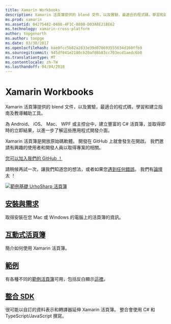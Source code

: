 ```yaml
---
title: Xamarin Workbooks
description: Xamarin 活頁簿提供的 blend 文件，以及實驗，最適合的程式碼，學習和建立指南及教導輔助工具。
ms.prod: xamarin
ms.assetid: 04275482-0488-4F1C-8808-D03A8E21BE62
ms.technology: xamarin-cross-platform
author: topgenorth
ms.author: toopge
ms.date: 03/30/2017
ms.openlocfilehash: bae0fcc5b82a2833e39d078693555634d160ffb9
ms.sourcegitcommit: 945df041e2180cb20af08b83cc703ecd1aedc6b0
ms.translationtype: MT
ms.contentlocale: zh-TW
ms.lasthandoff: 04/04/2018
---
```

# <a name="xamarin-workbooks"></a>Xamarin Workbooks

Xamarin 活頁簿提供的 blend 文件，以及實驗，最適合的程式碼，學習和建立指南及教導輔助工具。

為 Android、 iOS、 Mac、 WPF 或主控台中，建立豐富的 C# 活頁簿，並取得即時的立即結果，以進一步了解這些應用程式開發介面。

Xamarin 活頁簿是開放原始碼軟體。 開發在 GitHub 上就會發生在開啟。 我們邀請有興趣的使用者和開發人員以取得專案的相關。

<a class="github-button" href="https://github.com/Microsoft/workbooks" data-size="large" aria-label="View Microsoft/workbooks on GitHub">您可以加入我們的 GitHub ！</a>

請稍候再試一次，讓我們知道您的想法，或者如果您[遇到任何錯誤](~/tools/workbooks/install.md#reporting-bugs)。 我們有[論壇](https://forums.xamarin.com/categories/inspector)太 ！

[![](images/interactive-1.0.0-urho-planet-earth-small.png "範例基礎 UrhoSharp 活頁簿")](images/interactive-1.0.0-urho-planet-earth.png#lightbox)

## <a name="installation-and-requirementsinstallmd"></a>[安裝與需求](install.md)

取得安裝在您 Mac 或 Windows 的電腦上的活頁簿的資訊。

## <a name="interactive-workbooksworkbookmd"></a>[互動式活頁簿](workbook.md)

簡介如何使用 Xamarin 活頁簿。

## <a name="samplessamplesindexmd"></a>[範例](samples/index.md)

有各種不同的[範例活頁簿](https://developer.xamarin.com/workbooks/)可用，包括反白顯示[這裡](samples/index.md)。

## <a name="integration-sdksdkindexmd"></a>[整合 SDK](sdk/index.md)

很可能以自訂的資料表示和轉譯器延伸 Xamarin 活頁簿。 整合會使用 C# 和 TypeScript/JavaScript 撰寫。

<script async defer src="https://buttons.github.io/buttons.js"></script>